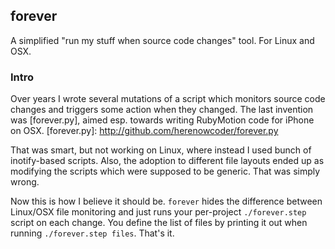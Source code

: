 ## forever

A simplified "run my stuff when source code changes" tool.
For Linux and OSX.

### Intro

Over years I wrote several mutations of a script which monitors source code changes
and triggers some action when they changed. The last invention was [forever.py],
aimed esp. towards writing RubyMotion code for iPhone on OSX.
[forever.py]: http://github.com/herenowcoder/forever.py

That was smart, but not working on Linux, where instead I used bunch of inotify-based
scripts. Also, the adoption to different file layouts ended up as modifying the scripts
which were supposed to be generic. That was simply wrong.

Now this is how I believe it should be. `forever` hides the difference between Linux/OSX
file monitoring and just runs your per-project `./forever.step` script on each change.
You define the list of files by printing it out when running `./forever.step files`.
That's it.
